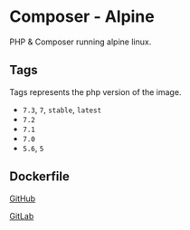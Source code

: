 # Composer - Alpine

PHP & Composer running alpine linux.

## Tags

Tags represents the php version of the image.

* `7.3`, `7`, `stable`, `latest`
* `7.2`
* `7.1`
* `7.0`
* `5.6`, `5`

## Dockerfile

[GitHub](https://github.com/Johannestegner/docker-composer-alpine/blob/master/Dockerfile)

[GitLab](https://gitlab.com/jitesoft/dockerfiles/composer-alpine)